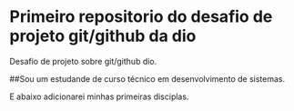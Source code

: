 # Primeiro repositorio do desafio de projeto git/github da dio
Desafio de projeto sobre git/github dio.

##Sou um estudande de curso técnico em desenvolvimento de sistemas.

E abaixo adicionarei minhas primeiras disciplas.
